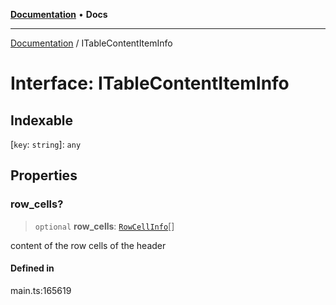 [**Documentation**](../README.md) • **Docs**

***

[Documentation](../README.md) / ITableContentItemInfo

# Interface: ITableContentItemInfo

## Indexable

 \[`key`: `string`\]: `any`

## Properties

### row\_cells?

> `optional` **row\_cells**: [`RowCellInfo`](../classes/RowCellInfo.md)[]

content of the row cells of the header

#### Defined in

main.ts:165619
